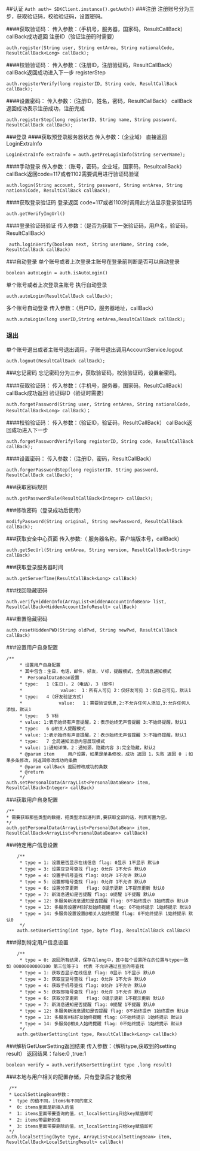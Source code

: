 ##认证 
`Auth auth= SDKClient.instance().getAuth()`
###注册
    注册账号分为三步，获取验证码，校验验证码，设置密码。

####获取验证码：
传入参数：（手机号，服务器，国家码，ResultCallBack<Long>）
callBack成功返回 注册ID（验证注册码时需要）
``` 
auth.register(String user, String entArea, String nationalCode, ResultCallBack<Long> callBack);
```
####校验验证码：
传入参数：（注册ID，注册验证码，ResultCallBack）
callBack返回成功进入下一步 registerStep
``` 
auth.registerVerify(long registerID, String code, ResultCallBack callBack);
```
####设置密码：
传入参数：（注册ID，姓名，密码，ResultCallBack）
callBack返回成功表示注册成功，注册完成
``` 
auth.registerStep(long registerID, String name, String password, ResultCallBack callBack);
```
###登录
####获取预登录服务器状态
传入参数：（企业域）
直接返回LoginExtraInfo
``` 
LoginExtraInfo extraInfo = auth.getPreLoginInfo(String serverName);
```
####手动登录
传入参数：（账号，密码，企业域，国家码，ResultcallBack）
callBack返回code=117或者1102需要调用进行验证码验证
``` 
auth.login(String account, String password, String entArea, String nationalCode, ResultCallBack callBack);
```
####获取登录验证码
登录返回 code=117或者1102时调用此方法显示登录验证码
``` 
auth.getVerifyImgUrl()
```
####登录验证码验证
传入参数：（是否为获取下一张验证码，用户名，验证码，ResultCallBack）
``` 
 auth.loginVerify(boolean next, String userName, String code, ResultCallBack callBack)
```
###自动登录
单个账号或者上次登录主账号在登录前判断是否可以自动登录
``` 
boolean autoLogin = auth.isAutoLogin()
```
单个账号或者上次登录主账号 执行自动登录
``` 
auth.autoLogin(ResultCallBack callBack);
```
多个账号自动登录
传入参数：（用户ID，服务器地址，callBack）
``` 
auth.autoLogin(long userID,String entArea,ResultCallBack callBack);
```
### 退出
单个账号退出或者主账号退出调用，子账号退出调用AccountService.logout
``` 
auth.logout(ResultCallBack callBack);
```
###忘记密码
 忘记密码分为三步，获取验证码，校验验证码，设置新密码。

####获取验证码：
传入参数：（手机号，服务器，国家码，ResultCallBack<Long>）
callBack成功返回 验证码ID（验证时需要）
``` 
auth.forgetPassword(String user, String entArea, String nationalCode, ResultCallBack<Long> callBack)；
```
####校验验证码：
传入参数：（验证ID，验证码，ResultCallBack）
callBack返回成功进入下一步
``` 
auth.forgetPasswordVerify(long registerID, String code, ResultCallBack callBack);
```
####设置密码：
传入参数：（注册ID，密码，ResultCallBack）
``` 
auth.forgerPasswordStep(long registerID, String password, ResultCallBack callBack);
```
###获取密码规则
``` 
auth.getPasswordRule(ResultCallBack<Integer> callBack);
```
###修改密码（登录成功后使用）
``` 
modifyPassword(String original, String newPassword, ResultCallBack callBack);
```
###获取安全中心页面
传入参数:（ 服务器名称，客户端版本号，callBack）
``` 
auth.getSecUrl(String entArea, String version, ResultCallBack<String> callBack)
```
###获取登录服务器时间
``` 
auth.getServerTime(ResultCallBack<Long> callBack)
```
###找回隐藏密码
``` 
auth.verifyHiddenInfo(ArrayList<HiddenAccountInfoBean> list, ResultCallBack<HiddenAccountInfoResult> callBack)
```
###重置隐藏密码
``` 
auth.resetHiddenPWD(String oldPwd, String newPwd, ResultCallBack callBack) 
```
###设置用户自身配置
``` 
/**
     * 设置用户自身配置
     * 其中包含：生日，电话，邮件，好友，Ｖ标，提醒模式，全局消息通知模式
     *  PersonalDataBean设置
     * type:   1 (生日)，２（电话），３（邮件）
     * 　　　　　　　　value:  1：所有人可见 2：仅好友可见 3：仅自己可见，默认1
     * type:   4 (好友验证方式)
     * 　　　　　　　 value:   1：需要验证信息,2:不允许任何人添加,3:允许任何人添加，默认1
     * type:   5 V标
     * value: 1:表示始终有声音提醒，2：表示始终无声音提醒 3:不始终提醒，默认1
     * type:   6 @相关人提醒模式
     * value: 1:表示始终有声音提醒，2：表示始终无声音提醒 3:不始终提醒，默认1
     * type:   7 全局通知消息内容展现模式
     * value: 1:通知详情，2：通知源，隐藏内容 3:完全隐藏，默认2
     * @param item     用户设置，如果是单条修改，成功 返回 1，失败 返回 0 ；如果多条修改，则返回修改成功的条数
     * @param callBack 返回修改成功的条数
     * @return
     */
auth.setPersonalData(ArrayList<PersonalDataBean> item, ResultCallBack<Integer> callBack) 
```
###获取用户自身配置
``` 
/**
* 需要获取那些类型的数据，把类型添加进列表,要获取全部的话，列表可置为空。
*/
auth.getPersonalData(ArrayList<PersonalDataBean> item, ResultCallBack<ArrayList<PersonalDataBean>> callBack)
```
###特定用户信息设置
``` 
    /**
     * type = 1: 设置是否显示在线信息 flag: 0显示 1不显示 默认0
     * type = 3: 设置豆豆号查找 flag: 0允许 1不允许 默认0
     * type = 4: 设置手机号查找 flag: 0允许 1不允许 默认0
     * type = 5: 设置邮箱号查找 flag: 0允许 1不允许 默认0
     * type = 6: 设置分享更新   flag: 0提示更新 1不提示更新 默认0
     * type = 7: 新消息通知是否提醒 flag: 0提醒 1不提醒 默认0
     * type = 12: 多服务新消息通知是否提醒 flag: 0不始终提示 1始终提示 默认0
     * type = 13: 多服务设置V标好友始终提醒 flag: 0不始终提示 1始终提示 默认0
     * type = 14: 多服务设置设置@相关人始终提醒 flag: 0不始终提示 1始终提示 默认0
     */
    auth.setUserSetting(int type, byte flag, ResultCallBack callBack) 
```
###得到特定用户信息设置
``` 
    /**
     * type = 0: 返回所有结果，保存在long中，其中每个设置所在的位置与type一致 如 00000000000100 第三位等于1  代表 不允许通过豆豆的号查找
     * type = 1: 获取否显示在线信息 flag: 0显示 1不显示 默认0
     * type = 3: 获取豆豆号查找 flag: 0允许 1不允许 默认0
     * type = 4: 获取手机号查找 flag: 0允许 1不允许 默认0
     * type = 5: 获取邮箱号查找 flag: 0允许 1不允许 默认0
     * type = 6: 获取分享更新   flag: 0提示更新 1不提示更新 默认0
     * type = 7: 新消息通知是否提醒 flag: 0提醒 1不提醒 默认0
     * type = 12: 多服务新消息通知是否提醒 flag: 0不始终提示 1始终提示 默认0
     * type = 13: 多服务V标好友始终提醒 flag: 0不始终提示 1始终提示 默认0
     * type = 14: 多服务@相关人始终提醒 flag: 0不始终提示 1始终提示 默认0
     */
    auth.getUserSetting(int type, ResultCallBack<Long> callBack) 
```
###解析GetUserSetting返回结果
传入参数：（解析type,获取到的setting result）
返回结果：false:0 ,true:1
``` 
boolean verify = auth.verifyUserSetting(int type ,long result)
```
###本地与用户相关的配置存储，只有登录后才能使用
``` 
 /**
 * LocalSettingBean参数：
 *  type 的值不同，items有不同的意义
 * 	0: items里面是新插入的值
 * 	1: items里面带要查询的值，st_localSetting只给key赋值即可
 * 	2: items带最新的值
 * 	3: items里面带要删除的值，st_localSetting只给key赋值即可
 */
auth.localSetting(byte type, ArrayList<LocalSettingBean> item, ResultCallBack<LocalSettingResult> callBack) 
```